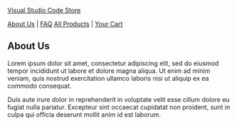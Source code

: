 [Visual Studio Code Store](https://stores.kotisdesign.com/vscode)

[About Us](https://reddoorcollaborative.github.io/VSCode/about-us) | [FAQ](https://reddoorcollaborative.github.io/VSCode/faq)
[All Products](https://stores.kotisdesign.com/vscode) | [Your Cart](https://stores.kotisdesign.com/cart)

## About Us 

Lorem ipsum dolor sit amet, consectetur adipiscing elit, sed do eiusmod tempor incididunt ut labore et dolore magna aliqua. Ut enim ad minim veniam, quis nostrud exercitation ullamco laboris nisi ut aliquip ex ea commodo consequat. 

Duis aute irure dolor in reprehenderit in voluptate velit esse cillum dolore eu fugiat nulla pariatur. Excepteur sint occaecat cupidatat non proident, sunt in culpa qui officia deserunt mollit anim id est laborum.
